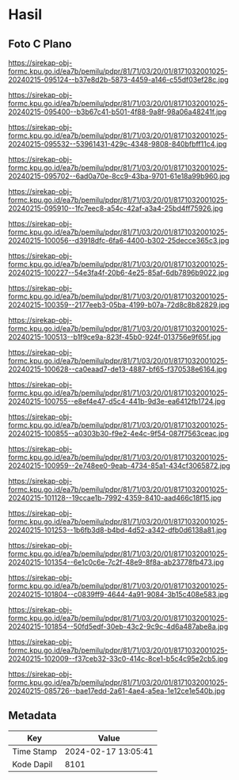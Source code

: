 # Hasil

## Foto C Plano

https://sirekap-obj-formc.kpu.go.id/ea7b/pemilu/pdpr/81/71/03/20/01/8171032001025-20240215-095124--b37e8d2b-5873-4459-a146-c55df03ef28c.jpg

https://sirekap-obj-formc.kpu.go.id/ea7b/pemilu/pdpr/81/71/03/20/01/8171032001025-20240215-095400--b3b67c41-b501-4f88-9a8f-98a06a48241f.jpg

https://sirekap-obj-formc.kpu.go.id/ea7b/pemilu/pdpr/81/71/03/20/01/8171032001025-20240215-095532--53961431-429c-4348-9808-840bfbff11c4.jpg

https://sirekap-obj-formc.kpu.go.id/ea7b/pemilu/pdpr/81/71/03/20/01/8171032001025-20240215-095702--6ad0a70e-8cc9-43ba-9701-61e18a99b960.jpg

https://sirekap-obj-formc.kpu.go.id/ea7b/pemilu/pdpr/81/71/03/20/01/8171032001025-20240215-095910--1fc7eec8-a54c-42af-a3a4-25bd4ff75926.jpg

https://sirekap-obj-formc.kpu.go.id/ea7b/pemilu/pdpr/81/71/03/20/01/8171032001025-20240215-100056--d3918dfc-6fa6-4400-b302-25decce365c3.jpg

https://sirekap-obj-formc.kpu.go.id/ea7b/pemilu/pdpr/81/71/03/20/01/8171032001025-20240215-100227--54e3fa4f-20b6-4e25-85af-6db7896b9022.jpg

https://sirekap-obj-formc.kpu.go.id/ea7b/pemilu/pdpr/81/71/03/20/01/8171032001025-20240215-100359--2177eeb3-05ba-4199-b07a-72d8c8b82829.jpg

https://sirekap-obj-formc.kpu.go.id/ea7b/pemilu/pdpr/81/71/03/20/01/8171032001025-20240215-100513--b1f9ce9a-823f-45b0-924f-013756e9f65f.jpg

https://sirekap-obj-formc.kpu.go.id/ea7b/pemilu/pdpr/81/71/03/20/01/8171032001025-20240215-100628--ca0eaad7-de13-4887-bf65-f370538e6164.jpg

https://sirekap-obj-formc.kpu.go.id/ea7b/pemilu/pdpr/81/71/03/20/01/8171032001025-20240215-100755--e8ef4e47-d5c4-441b-9d3e-ea6412fb1724.jpg

https://sirekap-obj-formc.kpu.go.id/ea7b/pemilu/pdpr/81/71/03/20/01/8171032001025-20240215-100855--a0303b30-f9e2-4e4c-9f54-087f7563ceac.jpg

https://sirekap-obj-formc.kpu.go.id/ea7b/pemilu/pdpr/81/71/03/20/01/8171032001025-20240215-100959--2e748ee0-9eab-4734-85a1-434cf3065872.jpg

https://sirekap-obj-formc.kpu.go.id/ea7b/pemilu/pdpr/81/71/03/20/01/8171032001025-20240215-101128--19ccae1b-7992-4359-8410-aad466c18f15.jpg

https://sirekap-obj-formc.kpu.go.id/ea7b/pemilu/pdpr/81/71/03/20/01/8171032001025-20240215-101253--1b6fb3d8-b4bd-4d52-a342-dfb0d6138a81.jpg

https://sirekap-obj-formc.kpu.go.id/ea7b/pemilu/pdpr/81/71/03/20/01/8171032001025-20240215-101354--6e1c0c6e-7c2f-48e9-8f8a-ab23778fb473.jpg

https://sirekap-obj-formc.kpu.go.id/ea7b/pemilu/pdpr/81/71/03/20/01/8171032001025-20240215-101804--c0839ff9-4644-4a91-9084-3b15c408e583.jpg

https://sirekap-obj-formc.kpu.go.id/ea7b/pemilu/pdpr/81/71/03/20/01/8171032001025-20240215-101854--50fd5edf-30eb-43c2-9c9c-4d6a487abe8a.jpg

https://sirekap-obj-formc.kpu.go.id/ea7b/pemilu/pdpr/81/71/03/20/01/8171032001025-20240215-102009--f37ceb32-33c0-414c-8ce1-b5c4c95e2cb5.jpg

https://sirekap-obj-formc.kpu.go.id/ea7b/pemilu/pdpr/81/71/03/20/01/8171032001025-20240215-085726--bae17edd-2a61-4ae4-a5ea-1e12ce1e540b.jpg


## Metadata

| Key        | Value               |
| ---------- | ------------------- |
| Time Stamp | 2024-02-17 13:05:41 |
| Kode Dapil | 8101                |



